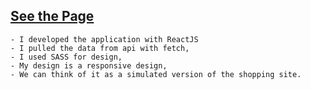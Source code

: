 ## [See the Page](https://e-commerce-ivory-six.vercel.app/)

    - I developed the application with ReactJS
    - I pulled the data from api with fetch,
    - I used SASS for design,
    - My design is a responsive design,
    - We can think of it as a simulated version of the shopping site.
